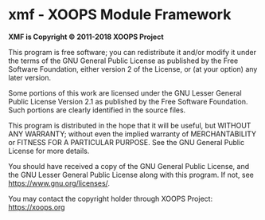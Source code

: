 xmf - XOOPS Module Framework
============================

**XMF is Copyright © 2011-2018 XOOPS Project**

This program is free software; you can redistribute it and/or modify it under the terms of the GNU General Public License as published by the Free Software Foundation, either version 2 of the License, or (at your option) any later version.

Some portions of this work are licensed under the GNU Lesser General Public License Version 2.1 as published by the Free Software Foundation. Such portions are clearly identified in the source files.

This program is distributed in the hope that it will be useful, but WITHOUT ANY WARRANTY; without even the implied warranty of MERCHANTABILITY or FITNESS FOR A PARTICULAR PURPOSE.  See the GNU General Public License for more details.

You should have received a copy of the GNU General Public License, and the GNU Lesser General Public License along with this program. If not, see <https://www.gnu.org/licenses/>.

You may contact the copyright holder through XOOPS Project: <https://xoops.org>
